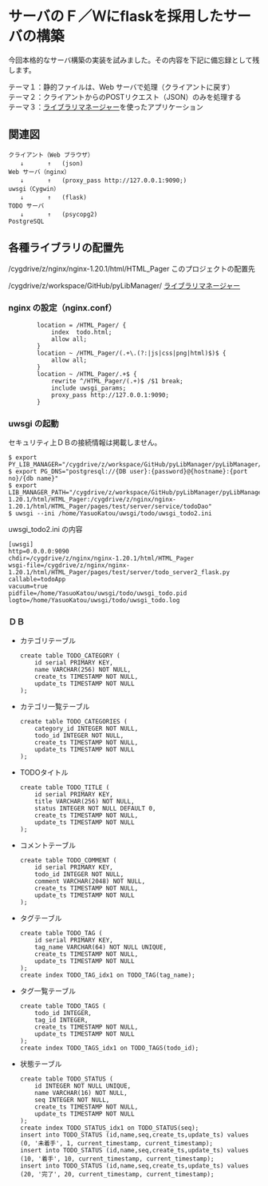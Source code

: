 # サーバのＦ／Ｗにflaskを採用したサーバの構築

今回本格的なサーバ構築の実装を試みました。その内容を下記に備忘録として残します。

テーマ１：静的ファイルは、Web サーバで処理（クライアントに戻す）  
テーマ２：クライアントからのPOSTリクエスト（JSON）のみを処理する  
テーマ３：[ライブラリマネージャー](https://github.com/YasuoKatou/pyLibManager "ライブラリマネージャー")を使ったアプリケーション


## 関連図

```
クライアント（Web ブラウザ）
　　↓　　　　↑   (json)
Web サーバ（nginx）
　　↓　　　　↑   (proxy_pass http://127.0.0.1:9090;)
uwsgi（Cygwin）
　　↓　　　　↑   (flask)
TODO サーバ
　　↓　　　　↑   (psycopg2)
PostgreSQL
```

## 各種ライブラリの配置先

/cygdrive/z/nginx/nginx-1.20.1/html/HTML_Pager   このプロジェクトの配置先

/cygdrive/z/workspace/GitHub/pyLibManager/       [ライブラリマネージャー](https://github.com/YasuoKatou/pyLibManager "ライブラリマネージャー")

### nginx の設定（nginx.conf）

```
        location = /HTML_Pager/ {
            index  todo.html;
            allow all;
        }
        location ~ /HTML_Pager/(.+\.(?:|js|css|png|html)$)$ {
            allow all;
        }
        location ~ /HTML_Pager/.+$ {
            rewrite ^/HTML_Pager/(.+)$ /$1 break;
            include uwsgi_params;
            proxy_pass http://127.0.0.1:9090;
        }
```

### uwsgi の起動

セキュリティ上ＤＢの接続情報は掲載しません。

```
$ export PY_LIB_MANAGER="/cygdrive/z/workspace/GitHub/pyLibManager/pyLibManager/lib_manager.py"
$ export PG_DNS="postgresql://{DB user}:{password}@{hostname}:{port no}/{db name}"
$ export LIB_MANAGER_PATH="/cygdrive/z/workspace/GitHub/pyLibManager/pyLibManager:/cygdrive/z/nginx/nginx-1.20.1/html/HTML_Pager:/cygdrive/z/nginx/nginx-1.20.1/html/HTML_Pager/pages/test/server/service/todoDao"
$ uwsgi --ini /home/YasuoKatou/uwsgi/todo/uwsgi_todo2.ini
```

uwsgi_todo2.ini の内容

```
[uwsgi]
http=0.0.0.0:9090
chdir=/cygdrive/z/nginx/nginx-1.20.1/html/HTML_Pager
wsgi-file=/cygdrive/z/nginx/nginx-1.20.1/html/HTML_Pager/pages/test/server/todo_server2_flask.py
callable=todoApp
vacuum=true
pidfile=/home/YasuoKatou/uwsgi/todo/uwsgi_todo.pid
logto=/home/YasuoKatou/uwsgi/todo/uwsgi_todo.log
```

### ＤＢ

* カテゴリテーブル
    ```
    create table TODO_CATEGORY (
        id serial PRIMARY KEY,
        name VARCHAR(256) NOT NULL,
        create_ts TIMESTAMP NOT NULL,
        update_ts TIMESTAMP NOT NULL
    );
    ```

* カテゴリ一覧テーブル
    ```
    create table TODO_CATEGORIES (
        category_id INTEGER NOT NULL,
        todo_id INTEGER NOT NULL,
        create_ts TIMESTAMP NOT NULL,
        update_ts TIMESTAMP NOT NULL
    );
    ```

* TODOタイトル
    ```
    create table TODO_TITLE (
        id serial PRIMARY KEY,
        title VARCHAR(256) NOT NULL,
        status INTEGER NOT NULL DEFAULT 0,
        create_ts TIMESTAMP NOT NULL,
        update_ts TIMESTAMP NOT NULL
    );
    ```

* コメントテーブル
    ```
    create table TODO_COMMENT (
        id serial PRIMARY KEY,
        todo_id INTEGER NOT NULL,
        comment VARCHAR(2048) NOT NULL,
        create_ts TIMESTAMP NOT NULL,
        update_ts TIMESTAMP NOT NULL
    );
    ```

* タグテーブル
    ```
    create table TODO_TAG (
        id serial PRIMARY KEY,
        tag_name VARCHAR(64) NOT NULL UNIQUE,
        create_ts TIMESTAMP NOT NULL,
        update_ts TIMESTAMP NOT NULL
    );
    create index TODO_TAG_idx1 on TODO_TAG(tag_name);
    ```

* タグ一覧テーブル
    ```
    create table TODO_TAGS (
        todo_id INTEGER,
        tag_id INTEGER,
        create_ts TIMESTAMP NOT NULL,
        update_ts TIMESTAMP NOT NULL
    );
    create index TODO_TAGS_idx1 on TODO_TAGS(todo_id);
    ```

* 状態テーブル
    ```
    create table TODO_STATUS (
        id INTEGER NOT NULL UNIQUE,
        name VARCHAR(16) NOT NULL,
        seq INTEGER NOT NULL,
        create_ts TIMESTAMP NOT NULL,
        update_ts TIMESTAMP NOT NULL
    );
    create index TODO_STATUS_idx1 on TODO_STATUS(seq);
    insert into TODO_STATUS (id,name,seq,create_ts,update_ts) values
    (0, '未着手', 1, current_timestamp, current_timestamp);
    insert into TODO_STATUS (id,name,seq,create_ts,update_ts) values
    (10, '着手', 10, current_timestamp, current_timestamp);
    insert into TODO_STATUS (id,name,seq,create_ts,update_ts) values
    (20, '完了', 20, current_timestamp, current_timestamp);
    ```
